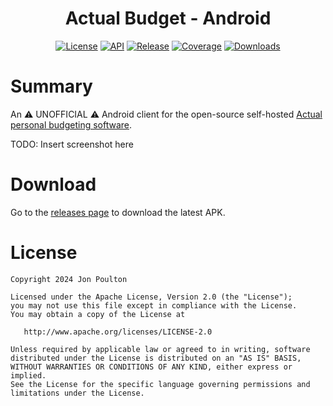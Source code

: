 <h1 align="center">Actual Budget - Android</h1>

<p align="center">
  <a href="https://opensource.org/licenses/Apache-2.0"><img alt="License" src="https://img.shields.io/badge/License-Apache%202.0-blue.svg"/></a>
  <a href="https://android-arsenal.com/api?level=24"><img alt="API" src="https://img.shields.io/badge/API-24%2B-brightgreen.svg?style=flat"/></a>
  <a href="https://github.com/jonapoul/actual-android"><img alt="Release" src="https://img.shields.io/github/v/release/jonapoul/actual-android"/></a>
  <a href="https://github.com/jonapoul/actual-android"><img alt="Coverage" src="https://img.shields.io/endpoint?url=https://gist.githubusercontent.com/jonapoul/6bf1b7a292bc61bcca966bee22e8b456/raw/a73e61ed9b6626786d12bc9991f6a516a3d2c4b9/coverage-badge.json"/></a>
  <a href="https://github.com/jonapoul/actual-android"><img alt="Downloads" src="https://img.shields.io/github/downloads/jonapoul/actual-android/total"/></a>
</p>

# Summary

An :warning: UNOFFICIAL :warning: Android client for the open-source self-hosted [Actual personal budgeting software](https://github.com/actualbudget/actual).

TODO: Insert screenshot here

# Download

Go to the [releases page](https://github.com/jonapoul/actual-android/releases) to download the latest APK.

# License

```
Copyright 2024 Jon Poulton

Licensed under the Apache License, Version 2.0 (the "License");
you may not use this file except in compliance with the License.
You may obtain a copy of the License at

   http://www.apache.org/licenses/LICENSE-2.0

Unless required by applicable law or agreed to in writing, software
distributed under the License is distributed on an "AS IS" BASIS,
WITHOUT WARRANTIES OR CONDITIONS OF ANY KIND, either express or implied.
See the License for the specific language governing permissions and
limitations under the License.
```
